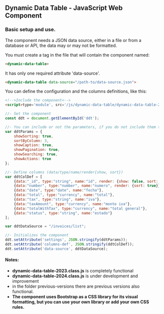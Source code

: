 <h2>Dynamic Data Table - JavaScript Web Component</h2>
<h3>Basic setup and use.</h3>
<p>The component needs a JSON data source, either in a file or from a database or API, the data may or may not be formatted.</p>
<p>You must create a tag in the file that will contain the component named:</p>

```html
<dynamic-data-table>
```
<p>It has only one required attribute 'data-source'.

```html
<dynamic-data-table data-source="/path-to/data-source.json">
```
</p>
<p>You can define the configuration and the columns definitions, like this:</p>

```html
<!-->Include the component<-->
<script>type='module', src='/js/dynamic-data-table/dynamic-data-table-2024.class.js'</script>
```

```javascript
//- Set the component
const ddt = document.getElementById('ddt');

//- You can include or not the parameters, if you do not include them the component will assign them their default values (false or true).
var ddtParams = {
    showSorting: true,
    sortByColumn: 3,
    showCaption: true,
    showPagination: true,
    showSearching: true,
    showActions: true
};

//- Define columns (data/type/name/render{show, sort})
var ddtColDef = [
    {data:"_id", type:"string", name:"id", render: {show: false, sort: false}}, //- Required for actions buttons (name:"id")
    {data:"number", type:"number", name:"numero", render: {sort: true}},
    {data:"date", type:"date", name:"fecha"}, 
    {data:"total", type:"currency", name:"total"},
    {data:"tax", type:"string", name:"iva"}, 
    {data:"taxAmount", type:"currency", name:"monto iva"},
    {data:"totalWithTax", type:"currency", name:"total general"},           
    {data:"status", type:"string", name:"estado"}
];

var ddtDataSource = "/invoices/list";

//- Initializes the component
ddt.setAttribute('settings', JSON.stringify(ddtParams));
ddt.setAttribute('columns-def', JSON.stringify(ddtColDef));
ddt.setAttribute('data-source', ddtDataSource);
```
<h4>Notes:</h4>
<ul>
<li><strong>dynamic-data-table-2023.class.js</strong> is completely functional</li>
<li><strong>dynamic-data-table-2024.class.js</strong> is under development and improvement</li>
<li>in the folder previous-versions there are previous versions also functional.</li>
<li><strong>The component uses Bootstrap as a CSS library for its visual formatting, but you can use your own library or add your own CSS rules.</strong></li>
</ul>